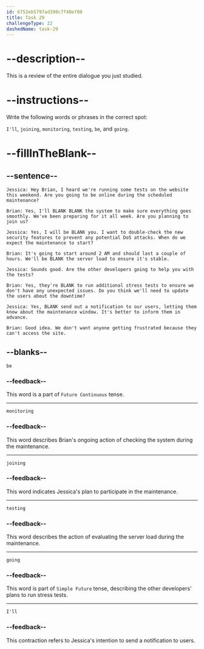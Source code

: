 ```yaml
---
id: 6752eb5797ad390c7f40ef08
title: Task 29
challengeType: 22
dashedName: task-29
---
```


<!-- REVIEW -->

# --description--

This is a review of the entire dialogue you just studied.

# --instructions--

Write the following words or phrases in the correct spot:

`I'll`, `joining`, `monitoring`, `testing`, `be`, and `going`.

# --fillInTheBlank--

## --sentence--

`Jessica: Hey Brian, I heard we're running some tests on the website this weekend. Are you going to be online during the scheduled maintenance?` 

`Brian: Yes, I'll BLANK BLANK the system to make sure everything goes smoothly. We've been preparing for it all week. Are you planning to join us?` 

`Jessica: Yes, I will be BLANK you. I want to double-check the new security features to prevent any potential DoS attacks. When do we expect the maintenance to start?` 

`Brian: It's going to start around 2 AM and should last a couple of hours. We'll be BLANK the server load to ensure it's stable.`

`Jessica: Sounds good. Are the other developers going to help you with the tests?`

`Brian: Yes, they're BLANK to run additional stress tests to ensure we don't have any unexpected issues. Do you think we'll need to update the users about the downtime?`

`Jessica: Yes, BLANK send out a notification to our users, letting them know about the maintenance window. It's better to inform them in advance.`

`Brian: Good idea. We don't want anyone getting frustrated because they can't access the site.`

## --blanks--

`be`

### --feedback--

This word is a part of `Future Continuous` tense.

---

`monitoring`

### --feedback--

This word describes Brian's ongoing action of checking the system during the maintenance.

---

`joining`

### --feedback--

This word indicates Jessica's plan to participate in the maintenance.

---

`testing`

### --feedback--

This word describes the action of evaluating the server load during the maintenance.

---

`going`

### --feedback--

This word is part of `Simple Future` tense, describing the other developers' plans to run stress tests.

---

`I'll`

### --feedback--

This contraction refers to Jessica's intention to send a notification to users.
